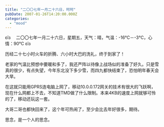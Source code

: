 ```yaml
---
title: "二〇〇七年一月二十六日，呵呵"
pubDate: 2007-01-26T14:20:00.000Z
categories: 
  - "mood"
---
```


εїз　 二〇〇七年一月二十六日，星期五，天气：晴，气温：-16℃－-3℃，心情：90℃ εїз

  

历经二十七小时火车的折腾、六小时大巴的洗礼，终于到家了！

老家的气温比预想中要暖和多了，我还严阵以待像上战场似的准备了好久。只是雪真的很少，有点失望，今年东北没下多少雪，而四九都快结束了，恐怕明年春天会大旱。

在这就只能用GPRS连电脑上网了，移动10.0.0.172网关的技术有很大的飞跃啊，现在什么网都上不去，不知道TMD做了什么限制。本来4KB的速度上网就够可怜的了，移动还玩这一套。

大哥二哥也都快回来了，这个年可热闹了，至少会比去年好很多，期待。

思念，是一个人的思念。
